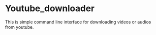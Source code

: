 # Youtube_downloader
This is simple command line interface for downloading videos or audios from youtube.
